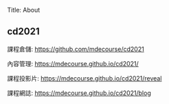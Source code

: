 Title: About

## cd2021

課程倉儲: <a href="https://github.com/mdecourse/cd2021">https://github.com/mdecourse/cd2021</a>

內容管理: <a href="https://mdecourse.github.io/cd2021/">https://mdecourse.github.io/cd2021/</a>

課程投影片: <a href="https://mdecourse.github.io/cd2021/reveal">https://mdecourse.github.io/cd2021/reveal</a>

課程網誌: <a href="https://mdecourse.github.io/cd2021/blog">https://mdecourse.github.io/cd2021/blog</a>








